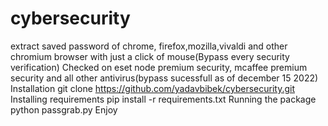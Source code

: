 # cybersecurity
extract saved password of chrome, firefox,mozilla,vivaldi and other chromium browser with just a click of mouse(Bypass every security verification)
Checked on eset node premium security, mcaffee premium security and all other antivirus(bypass sucessfull as of december 15 2022)
Installation
git clone https://github.com/yadavbibek/cybersecurity.git
Installing requirements
pip install -r requirements.txt
Running the package
python passgrab.py
Enjoy

